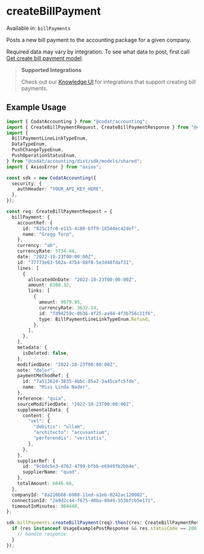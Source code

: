 # createBillPayment
Available in: `billPayments`

Posts a new bill payment to the accounting package for a given company.

Required data may vary by integration. To see what data to post, first call [Get create bill payment model](https://docs.codat.io/accounting-api#/operations/get-create-billPayments-model).

> **Supported Integrations**
> 
> Check out our [Knowledge UI](https://knowledge.codat.io/supported-features/accounting?view=tab-by-data-type&dataType=billPayments) for integrations that support creating bill payments.

## Example Usage
```typescript
import { CodatAccounting } from "@codat/accounting";
import { CreateBillPaymentRequest, CreateBillPaymentResponse } from "@codat/accounting/dist/sdk/models/operations";
import {
  BillPaymentLineLinkTypeEnum,
  DataTypeEnum,
  PushChangeTypeEnum,
  PushOperationStatusEnum,
} from "@codat/accounting/dist/sdk/models/shared";
import { AxiosError } from "axios";

const sdk = new CodatAccounting({
  security: {
    authHeader: "YOUR_API_KEY_HERE",
  },
});

const req: CreateBillPaymentRequest = {
  billPayment: {
    accountRef: {
      id: "825c1fc0-e115-4c80-bff9-18544ec42def",
      name: "Gregg Torp",
    },
    currency: "ab",
    currencyRate: 5734.44,
    date: "2022-10-23T00:00:00Z",
    id: "77773e63-562a-47b4-88f0-5e3d48fdaf31",
    lines: [
      {
        allocatedOnDate: "2022-10-23T00:00:00Z",
        amount: 6308.32,
        links: [
          {
            amount: 9979.95,
            currencyRate: 3632.14,
            id: "fd94259c-0b36-4f25-aa94-4f3b756c11f6",
            type: BillPaymentLineLinkTypeEnum.Refund,
          },
        ],
      },
    ],
    metadata: {
      isDeleted: false,
    },
    modifiedDate: "2022-10-23T00:00:00Z",
    note: "dolor",
    paymentMethodRef: {
      id: "7a512624-3835-4bbc-85a2-3a45cefc5fde",
      name: "Miss Linda Nader",
    },
    reference: "quia",
    sourceModifiedDate: "2022-10-23T00:00:00Z",
    supplementalData: {
      content: {
        "vel": {
          "debitis": "ullam",
          "architecto": "accusantium",
          "perferendis": "veritatis",
        },
      },
    },
    supplierRef: {
      id: "9c6dc5e3-4762-4799-bfbb-e6949fb2bb4e",
      supplierName: "quod",
    },
    totalAmount: 6646.66,
  },
  companyId: "8a210b68-6988-11ed-a1eb-0242ac120002",
  connectionId: "2e9d2c44-f675-40ba-8049-353bfcb5e171",
  timeoutInMinutes: 904440,
};

sdk.billPayments.createBillPayment(req).then((res: CreateBillPaymentResponse | AxiosError) => {
  if (res instanceof UsageExamplePostResponse && res.statusCode == 200) {
    // handle response
  }
});
```